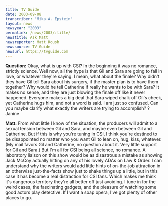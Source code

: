 ```yaml
---
title: TV Guide
date: 2003-09-08
transcriber: "Mika A. Epstein"
layout: news
newsyear: "2003"
permalink: /news/2003/:title/
newstitle: Ask Matt
newsreporter: Matt Roush
newssource: TV Guide
newsurl: https://tvguide.com
---
```


**Question:** Okay, what is up with CSI? In the beginning it was no romance,
strictly science. Well now, all the hype is that Gil and Sara are going to
fall in love, or whatever they're saying. I mean, what about the finale?
Why didn't they have Gil tell Sara about his surgery, if the master plan is
to have them together? Why would he tell Catherine if really he wants to be
with Sara? It makes no sense, and they are just blowing the finale off like
it never happened. Everyone makes a big deal that Sara wiped chalk off
Gil's cheek, yet Catherine hugs him, and not a word is said. I am just so
confused. Can you maybe clarify what exactly the writers are trying to
accomplish? ? Janine

**Matt:** From what little I know of the situation, the producers will admit to
a sexual tension between Gil and Sara, and maybe even between Gil and
Catherine. But if this is why you're tuning in CSI, I think you're destined
to be disappointed no matter who you want Gil to lean on, hug, kiss,
whatever. (My mail favors Gil and Catherine, no question about it. Very
little support for Gil and Sara.) But I'm all for CSI being all science, no
romance. A laboratory liaison on this show would be as disastrous a mistake
as showing Jack McCoy actually hitting on any of his lovely ADAs on Law &
Order. I can understand why the writers would add little hints of
on-the-job attraction in an otherwise just-the-facts show just to shake
things up a little, but in this case it has become a real distraction for
CSI fans. Which makes me think it's dangerous territory they're all better
off just avoiding. I tune in for the weird cases, the fascinating gadgets,
and the pleasure of watching some good actors play detective. If I want a
soap opera, I've got plenty of other places to go.
